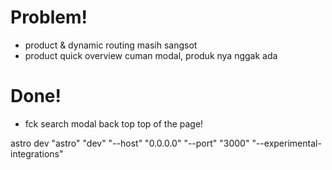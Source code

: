 # Problem!
- product & dynamic routing masih sangsot
- product quick overview cuman modal, produk nya nggak ada


# Done!
- fck search modal back top top of the page!

astro dev "astro" "dev" "--host" "0.0.0.0" "--port" "3000" "--experimental-integrations"